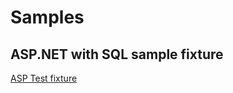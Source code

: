 # Samples

## ASP.NET with SQL sample fixture

<!--codeinclude-->
[ASP Test fixture](../tests/Samples.AspApp.Tests/Shared/TestFixture.cs)
<!--/codeinclude-->
